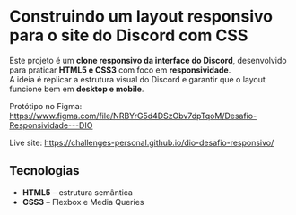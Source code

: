 # Construindo um layout responsivo para o site do Discord com CSS

Este projeto é um **clone responsivo da interface do Discord**, desenvolvido para praticar **HTML5 e CSS3** com foco em **responsividade**.  
A ideia é replicar a estrutura visual do Discord e garantir que o layout funcione bem em **desktop e mobile**.

Protótipo no Figma: https://www.figma.com/file/NRBYrG5d4DSzObv7dpTqoM/Desafio-Responsividade---DIO

Live site: https://challenges-personal.github.io/dio-desafio-responsivo/

## Tecnologias

- **HTML5** – estrutura semântica
- **CSS3** – Flexbox e Media Queries

